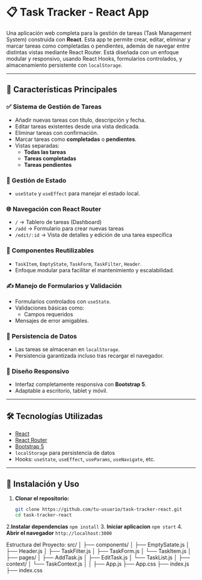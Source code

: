 # 📋 Task Tracker - React App

Una aplicación web completa para la gestión de tareas (Task Management System) construida con **React**. Esta app te permite crear, editar, eliminar y marcar tareas como completadas o pendientes, además de navegar entre distintas vistas mediante React Router. Está diseñada con un enfoque modular y responsivo, usando React Hooks, formularios controlados, y almacenamiento persistente con `localStorage`.

---

## 🚀 Características Principales

### ✅ Sistema de Gestión de Tareas

- Añadir nuevas tareas con título, descripción y fecha.
- Editar tareas existentes desde una vista dedicada.
- Eliminar tareas con confirmación.
- Marcar tareas como **completadas** o **pendientes**.
- Vistas separadas:
  - **Todas las tareas**
  - **Tareas completadas**
  - **Tareas pendientes**

### 🧠 Gestión de Estado

- `useState` y `useEffect` para manejar el estado local.

### 🌐 Navegación con React Router

- `/` → Tablero de tareas (Dashboard)
- `/add` → Formulario para crear nuevas tareas
- `/edit/:id` → Vista de detalles y edición de una tarea específica

### 🧱 Componentes Reutilizables

- `TaskItem`, `EmptyState`, `TaskForm`, `TaskFilter`, `Header`.
- Enfoque modular para facilitar el mantenimiento y escalabilidad.

### ✍️ Manejo de Formularios y Validación

- Formularios controlados con `useState`.
- Validaciones básicas como:
  - Campos requeridos
- Mensajes de error amigables.

### 💾 Persistencia de Datos

- Las tareas se almacenan en `localStorage`.
- Persistencia garantizada incluso tras recargar el navegador.

### 📱 Diseño Responsivo

- Interfaz completamente responsiva con **Bootstrap 5**.
- Adaptable a escritorio, tablet y móvil.

---

## 🛠️ Tecnologías Utilizadas

- [React](https://reactjs.org/)
- [React Router](https://reactrouter.com/)
- [Bootstrap 5](https://getbootstrap.com/)
- `localStorage` para persistencia de datos
- Hooks: `useState`, `useEffect`, `useParams`, `useNavigate`, etc.

---

## 🧾 Instalación y Uso

1. **Clonar el repositorio:**
   ```bash
   git clone https://github.com/tu-usuario/task-tracker-react.git
   cd task-tracker-react
   ```
2.**Instalar dependencias**
   `npm install`
3. **Iniciar aplicacion**
   `npm start`
4. **Abrir el navegador**
   `http://localhost:3000`

Estructura del Proyecto:
src/
│
├── components/
│ ├── EmptySatate.js
│ ├── Header.js
│ ├── TaskFilter.js
│ ├── TaskForm.js
│ └── TaskItem.js
│
├── pages/
│ ├── AddTask.js
│ ├── EditTask.js
│ └── TaskList.js
│
├── context/
│ └── TaskContext.js
│
│
├── App.js
├── App.css
├── index.js
├── index.css

